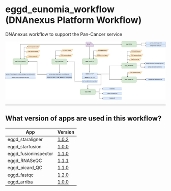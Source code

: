 # eggd_eunomia_workflow (DNAnexus Platform Workflow)

DNAnexus workflow to support the Pan-Cancer service

![Image of workflow](images/pancan_workflow.drawio.png)

---
## What version of apps are used in this workflow?

|  App 	| Version  	|
|---	|---	|
|eggd_staraligner       |[1.0.2](https://github.com/eastgenomics/eggd_staraligner/releases/tag/v1.0.2)|
|eggd_starfusion           |[1.0.0](https://github.com/eastgenomics/eggd_starfusion/releases/tag/v1.0.0)|
|eggd_fusioninspector             |[1.1.0](https://github.com/eastgenomics/eggd_fusioninspector/releases/tag/v1.1.0)|
|eggd_RNASeQC |[1.1.1](https://github.com/eastgenomics/eggd_RNASeQC/releases/tag/v1.1.1)|
|eggd_picard_QC           |[1.1.0](https://github.com/eastgenomics/eggd_picardqc/releases/tag/v1.1.0)|
|eggd_fastqc |[1.2.0](https://github.com/eastgenomics/eggd_fastqc/releases/tag/v1.2.0)|
|eggd_arriba |[1.0.0](https://github.com/eastgenomics/eggd_arriba/releases/tag/v1.0.0)
